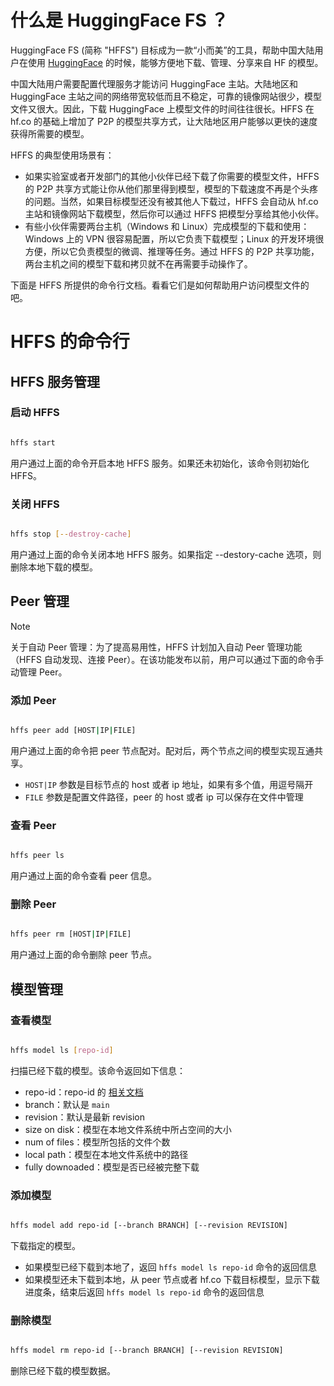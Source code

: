 # 什么是 HuggingFace FS ？

HuggingFace FS (简称 "HFFS") 目标成为一款“小而美”的工具，帮助中国大陆用户在使用 [HuggingFace](huggingface.co) 的时候，能够方便地下载、管理、分享来自 HF 的模型。

中国大陆用户需要配置代理服务才能访问 HuggingFace 主站。大陆地区和 HuggingFace 主站之间的网络带宽较低而且不稳定，可靠的镜像网站很少，模型文件又很大。因此，下载 HuggingFace 上模型文件的时间往往很长。HFFS 在 hf.co 的基础上增加了 P2P 的模型共享方式，让大陆地区用户能够以更快的速度获得所需要的模型。

HFFS 的典型使用场景有：

- 如果实验室或者开发部门的其他小伙伴已经下载了你需要的模型文件，HFFS 的 P2P 共享方式能让你从他们那里得到模型，模型的下载速度不再是个头疼的问题。当然，如果目标模型还没有被其他人下载过，HFFS 会自动从 hf.co 主站和镜像网站下载模型，然后你可以通过 HFFS 把模型分享给其他小伙伴。
- 有些小伙伴需要两台主机（Windows 和 Linux）完成模型的下载和使用：Windows 上的 VPN 很容易配置，所以它负责下载模型；Linux 的开发环境很方便，所以它负责模型的微调、推理等任务。通过 HFFS 的 P2P 共享功能，两台主机之间的模型下载和拷贝就不在再需要手动操作了。

下面是 HFFS 所提供的命令行文档。看看它们是如何帮助用户访问模型文件的吧。

# HFFS 的命令行

## HFFS 服务管理

### 启动 HFFS

```bash

hffs start

```

用户通过上面的命令开启本地 HFFS 服务。如果还未初始化，该命令则初始化 HFFS。

### 关闭 HFFS

```bash

hffs stop [--destroy-cache]

```

用户通过上面的命令关闭本地 HFFS 服务。如果指定 --destory-cache 选项，则删除本地下载的模型。

## Peer 管理

> [!NOTE]
> 关于自动 Peer 管理：为了提高易用性，HFFS 计划加入自动 Peer 管理功能（HFFS 自动发现、连接 Peer）。在该功能发布以前，用户可以通过下面的命令手动管理 Peer。

### 添加 Peer

```bash

hffs peer add [HOST|IP|FILE]

```

用户通过上面的命令把 peer 节点配对。配对后，两个节点之间的模型实现互通共享。

- `HOST|IP` 参数是目标节点的 host 或者 ip 地址，如果有多个值，用逗号隔开
- `FILE` 参数是配置文件路径，peer 的 host 或者 ip 可以保存在文件中管理

### 查看 Peer

```bash

hffs peer ls

```

用户通过上面的命令查看 peer 信息。

### 删除 Peer

```bash

hffs peer rm [HOST|IP|FILE]

```

用户通过上面的命令删除 peer 节点。

## 模型管理

### 查看模型

```bash

hffs model ls [repo-id]

```

扫描已经下载的模型。该命令返回如下信息：

- repo-id：repo-id 的 [相关文档](https://huggingface.co/docs/hub/en/api#get-apimodelsrepoid-or-apimodelsrepoidrevisionrevision)
- branch：默认是 `main`
- revision：默认是最新 revision
- size on disk：模型在本地文件系统中所占空间的大小
- num of files：模型所包括的文件个数
- local path：模型在本地文件系统中的路径
- fully downoaded：模型是否已经被完整下载

### 添加模型

```bash

hffs model add repo-id [--branch BRANCH] [--revision REVISION]

```

下载指定的模型。

- 如果模型已经下载到本地了，返回 `hffs model ls repo-id` 命令的返回信息
- 如果模型还未下载到本地，从 peer 节点或者 hf.co 下载目标模型，显示下载进度条，结束后返回 `hffs model ls repo-id` 命令的返回信息

### 删除模型

```bash

hffs model rm repo-id [--branch BRANCH] [--revision REVISION]

```

删除已经下载的模型数据。
